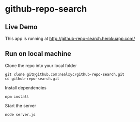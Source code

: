 github-repo-search
==================

## Live Demo
This app is running at http://github-repo-search.herokuapp.com/

## Run on local machine
Clone the repo into your local folder

```shell
git clone git@github.com:nealxyc/github-repo-search.git
cd github-repo-search.git
```

Install dependencies

```shell
npm install
```

Start the server

```shell
node server.js
```
